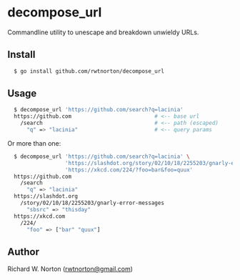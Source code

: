 # decompose_url

Commandline utility to unescape and breakdown unwieldy URLs.

## Install

```bash
  $ go install github.com/rwtnorton/decompose_url
```

## Usage

```bash
  $ decompose_url 'https://github.com/search?q=lacinia'
  https://github.com                          # <-- base url
    /search                                   # <-- path (escaped)
      "q" => "lacinia"                        # <-- query params
```

Or more than one:
```bash
  $ decompose_url 'https://github.com/search?q=lacinia' \
                  'https://slashdot.org/story/02/10/18/2255203/gnarly-error-messages?sbsrc=thisday' \
                  'https://xkcd.com/224/?foo=bar&foo=quux'
  https://github.com
    /search
      "q" => "lacinia"
  https://slashdot.org
    /story/02/10/18/2255203/gnarly-error-messages
      "sbsrc" => "thisday"
  https://xkcd.com
    /224/
      "foo" => ["bar" "quux"]
```

## Author

Richard W. Norton (rwtnorton@gmail.com)
